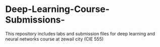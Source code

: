 # Deep-Learning-Course-Submissions-
This repository includes labs and submission files for deep learning and neural networks course at zewail city (CIE 555)
